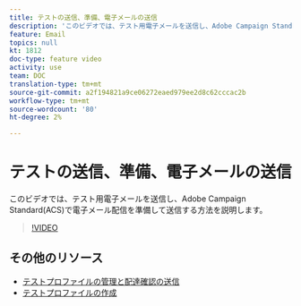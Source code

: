 ```yaml
---
title: テストの送信、準備、電子メールの送信
description: 'このビデオでは、テスト用電子メールを送信し、Adobe Campaign Standard(ACS)で電子メール配信を準備して送信する方法を説明します。 '
feature: Email
topics: null
kt: 1812
doc-type: feature video
activity: use
team: DOC
translation-type: tm+mt
source-git-commit: a2f194821a9ce06272eaed979ee2d8c62cccac2b
workflow-type: tm+mt
source-wordcount: '80'
ht-degree: 2%

---
```



# テストの送信、準備、電子メールの送信

このビデオでは、テスト用電子メールを送信し、Adobe Campaign Standard(ACS)で電子メール配信を準備して送信する方法を説明します。

>[!VIDEO](https://video.tv.adobe.com/v/24013/)

## その他のリソース

* [テストプロファイルの管理と配達確認の送信](https://docs.adobe.com/content/help/en/campaign-standard/using/testing-and-sending/preparing-and-testing-messages/managing-test-profiles-and-sending-proofs.html)
* [テストプロファイルの作成](/help/profiles-and-audiences/creating-a-profile.md)


